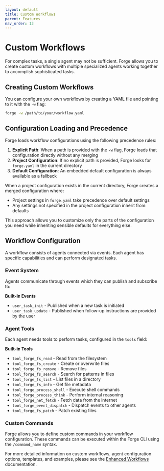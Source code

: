 ```yaml
---
layout: default
title: Custom Workflows
parent: Features
nav_order: 13
---
```


# Custom Workflows

For complex tasks, a single agent may not be sufficient. Forge allows you to create custom workflows with multiple specialized agents working together to accomplish sophisticated tasks.

## Creating Custom Workflows

You can configure your own workflows by creating a YAML file and pointing to it with the `-w` flag:

```bash
forge -w /path/to/your/workflow.yaml
```

## Configuration Loading and Precedence

Forge loads workflow configurations using the following precedence rules:

1. **Explicit Path**: When a path is provided with the `-w` flag, Forge loads that configuration directly without any merging
2. **Project Configuration**: If no explicit path is provided, Forge looks for `forge.yaml` in the current directory
3. **Default Configuration**: An embedded default configuration is always available as a fallback

When a project configuration exists in the current directory, Forge creates a merged configuration where:

- Project settings in `forge.yaml` take precedence over default settings
- Any settings not specified in the project configuration inherit from defaults

This approach allows you to customize only the parts of the configuration you need while inheriting sensible defaults for everything else.

## Workflow Configuration

A workflow consists of agents connected via events. Each agent has specific capabilities and can perform designated tasks.

### Event System

Agents communicate through events which they can publish and subscribe to:

**Built-in Events**

- `user_task_init` - Published when a new task is initiated
- `user_task_update` - Published when follow-up instructions are provided by the user

### Agent Tools

Each agent needs tools to perform tasks, configured in the `tools` field:

**Built-in Tools**

- `tool_forge_fs_read` - Read from the filesystem
- `tool_forge_fs_create` - Create or overwrite files
- `tool_forge_fs_remove` - Remove files
- `tool_forge_fs_search` - Search for patterns in files
- `tool_forge_fs_list` - List files in a directory
- `tool_forge_fs_info` - Get file metadata
- `tool_forge_process_shell` - Execute shell commands
- `tool_forge_process_think` - Perform internal reasoning
- `tool_forge_net_fetch` - Fetch data from the internet
- `tool_forge_event_dispatch` - Dispatch events to other agents
- `tool_forge_fs_patch` - Patch existing files

### Custom Commands

Forge allows you to define custom commands in your workflow configuration. These commands can be executed within the Forge CLI using the `/command_name` syntax.

For more detailed information on custom workflows, agent configuration options, templates, and examples, please see the [Enhanced Workflows](../enhanced-workflow.html) documentation.